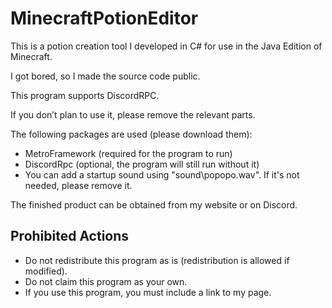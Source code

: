 # MinecraftPotionEditor

This is a potion creation tool I developed in C# for use in the Java Edition of Minecraft.

I got bored, so I made the source code public.

This program supports DiscordRPC.

If you don’t plan to use it, please remove the relevant parts.

The following packages are used (please download them):

* MetroFramework (required for the program to run)
* DiscordRpc (optional, the program will still run without it)
* You can add a startup sound using "sound\\popopo.wav". If it's not needed, please remove it.

The finished product can be obtained from my website or on Discord.


## Prohibited Actions
* Do not redistribute this program as is (redistribution is allowed if modified).
* Do not claim this program as your own.
* If you use this program, you must include a link to my page.

